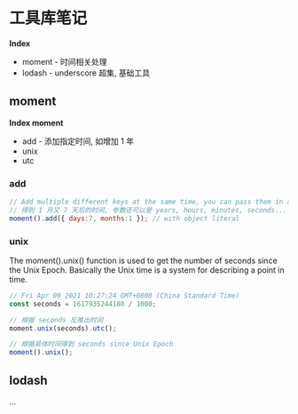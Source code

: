# 工具库笔记

**Index**

* moment - 时间相关处理
* lodash - underscore 超集, 基础工具



## moment

**Index moment**

* add - 添加指定时间, 如增加 1 年
* unix
* utc


### add

```js
// Add multiple different keys at the same time, you can pass them in as an object literal.
// 得到 1 月又 7 天后的时间, 参数还可以是 years, hours, minutes, seconds...
moment().add({ days:7, months:1 }); // with object literal
```

### unix

The moment().unix() function is used to get the number of seconds since the Unix Epoch. Basically the Unix time is a system for describing a point in time.

```js
// Fri Apr 09 2021 10:27:24 GMT+0800 (China Standard Time)
const seconds = 1617935244180 / 1000;

// 根据 seconds 反推出时间
moment.unix(seconds).utc();

// 根据具体时间得到 seconds since Unix Epoch
moment().unix();
```

## lodash

...